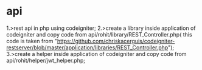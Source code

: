 # api
1.>rest api in php using codeigniter;
2.>create  a library inside application of codeigniter and copy code from api/rohit/library/REST_Controller.php( this code is taken from "https://github.com/chriskacerguis/codeigniter-restserver/blob/master/application/libraries/REST_Controller.php");
3.>create a helper inside application of codeigniter and copy code from api/rohit/helper/jwt_helper.php;
